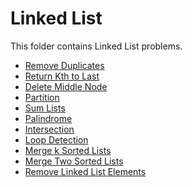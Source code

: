 # Linked List

This folder contains Linked List problems.

* [Remove Duplicates](/LinkedLists/RemoveDuplicates/)
* [Return Kth to Last](/LinkedLists/ElementFromLast/)
* [Delete Middle Node](/LinkedLists/DeleteMiddle/)
* [Partition](/LinkedLists/Partition/)
* [Sum Lists](/LinkedLists/Sum/)
* [Palindrome](/LinkedLists/Palindrome/)
* [Intersection](/LinkedLists/Intersection/)
* [Loop Detection](/LinkedLists/LoopDetection/)
* [Merge k Sorted Lists](MergeK)  
* [Merge Two Sorted Lists](Merge)  
* [Remove Linked List Elements](Remove)  

[//]: # (These are reference links used in the body of this note and get stripped out when the markdown processor does its job. There is no need to format nicely because it shouldn't be seen. Thanks SO - http://stackoverflow.com/questions/4823468/store-comments-in-markdown-syntax)